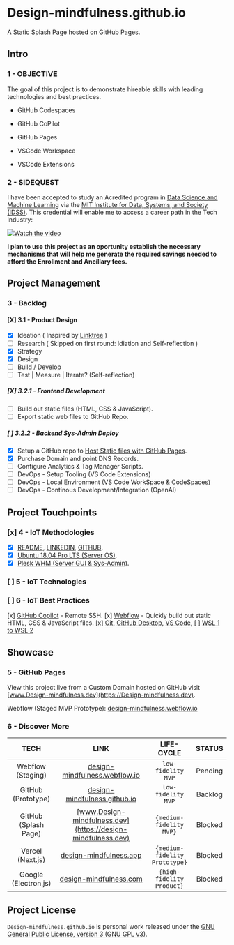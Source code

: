 # Design-mindfulness.github.io

A Static Splash Page hosted on GitHub Pages.

<!-- <img src="https://img.shields.io/badge/build-passing-brightgreen" alt="Build Passing"> <img src="https://img.shields.io/badge/test-passing-brightgreen" alt="Test Passing"> <img src="https://img.shields.io/badge/node-14.15.5-brightgreen" alt="HTML, CSS & JavaScript"> <img src="https://img.shields.io/badge/webpack-4.46.0-blue" alt="Webpack V4.46.0"> -->

## Intro

### 1 - OBJECTIVE

The goal of this project is to demonstrate hireable skills with leading technologies and best practices.

- GitHub Codespaces
- GitHub CoPilot
- GitHub Pages

- VSCode Workspace
- VSCode Extensions

### 2 - SIDEQUEST

I have been accepted to study an Acredited program in [Data Science and Machine Learning](https://www.mygreatlearning.com/mit-data-science-and-machine-learning-program?user_cookie_uuid=0d485c68-b571-46b1-a3d3-b865ab3ab7af) via the [MIT Institute for Data, Systems, and Society (IDSS)](https://idss.mit.edu/). This credential will enable me to access a career path in the Tech Industry:

[![Watch the video](https://d1vwxdpzbgdqj.cloudfront.net/assets/mit-dsml/certificate-17c52a003472c4ada8ad2db72f4d162ee3146b1e83a14d68716785fb500f03bc.png)](https://youtu.be/vt5fpE0bzSY)

**I plan to use this project as an oportunity establish the necessary mechanisms that will help me generate the required savings needed to afford the Enrollment and Ancillary fees.**

## Project Management

### 3 - Backlog

#### [X] 3.1 - Product Design

* [x] Ideation ( Inspired by [Linktree](https://linktr.ee/) )
* [ ] Research ( Skipped on first round: Idiation and Self-reflection )
* [x] Strategy
* [X] Design
* [ ] Build / Develop
* [ ] Test | Measure | Iterate? (Self-reflection)

##### [X]  3.2.1 - Frontend Development

* [ ] Build out static files (HTML, CSS & JavaScript).
* [ ] Export static web files to GitHub Repo.

##### [ ]  3.2.2 - Backend Sys-Admin Deploy

*[x] Setup a GitHub repo to [Host Static files with GitHub Pages](https://docs.github.com/en/pages).
*[x] Purchase Domain and point DNS Records.
*[ ] Configure Analytics & Tag Manager Scripts.
*[ ] DevOps - Setup Tooling (VS Code Extensions)
*[ ] DevOps - Local Environment (VS Code WorkSpace & CodeSpaces)
*[ ] DevOps - Continous Development/Integration (OpenAI)

## Project Touchpoints

### [x] 4 - IoT Methodologies

-[x] [README](https://), [LINKEDIN](https://), [GITHUB](https://).
-[x] [Ubuntu 18.04 Pro LTS (Server OS)](https://cloud.google.com/blog/products/compute/ubuntu-pro-available-on-google-cloud).
-[x] [Plesk WHM (Server GUI & Sys-Admin)](https://www.plesk.com/blog/various/install-plesk-linux/#cli).

### [ ] 5 - IoT Technologies

### [ ]  6 - IoT Best Practices

[x] [GitHub Copilot](https://shell.cloud.google.com/) - Remote SSH.
[x] [Webflow](https://webflow.com/designer) - Quickly build out static HTML, CSS & JavaScript files.
[x] [Git](https://git-scm.com/), [GitHub Desktop](https://desktop.github.com/), [VS Code](https://code.visualstudio.com/),
[ ] [WSL 1 to WSL 2](https://docs.microsoft.com/en-gb/windows/wsl/compare-versions)

## Showcase

<!-- 
Handy | Laptop
:-: | :-:
<video src='video1.mov' width=144/> | <video src='video2.mp4' width=288/>

type | *A* | *B*
:---: | :---: | :---:
abc |![img](assets/some-image-n1.png){width=200px}|![img](assets/some-image-n2.png){width=200px}
def |![img](assets/some-image-n3.png){width=200px}|![img](assets/some-image-n4.png){width=200px}

|`          Handy           `|`          Laptop          `|
|----|---------|
|<video src='video1.mov' width=144/>|<video src='video2.mp4' width=288/>|

[![Demo CountPages alpha](https://share.gifyoutube.com/KzB6Gb.gif)](https://www.youtube.com/watch?v=ek1j272iAmc) -->

### 5 - GitHub Pages

View this project live from a Custom Domain hosted on GitHub visit [www.Design-mindfulness.dev](https://Design-mindfulness.dev).

Webflow (Staged MVP Prototype):
[design-mindfulness.webflow.io](https://design-mindfulness.weblow.io)

### 6 - Discover More

TECH | LINK | LIFE-CYCLE | STATUS
:--: | :--: | :--------: | :-----:
Webflow (Staging) | [design-mindfulness.webflow.io](https://design-mindfulness.weblow.io) | `low-fidelity MVP` | Pending
GitHub (Prototype) | [design-mindfulness.github.io](https://design-mindfulness.github.io) | `low-fidelity MVP` | Backlog
GitHub (Splash Page) | [www.Design-mindfulness.dev](https://design-mindfulness.dev) | `{medium-fidelity MVP}` | Blocked
Vercel (Next.js) | [design-mindfulness.app](https://#coming-soon?eta=23Q3) | `{medium-fidelity Prototype}` | Blocked
Google (Electron.js) | [design-mindfulness.com](https://#coming-soon?eta=23Q2) | `{high-fidelity Product}` | Blocked

## Project License

`Design-mindfulness.github.io` is personal work released under the [GNU General Public License, version 3 (GNU GPL v3)](https://www.gnu.org/licenses/gpl-3.0.html).